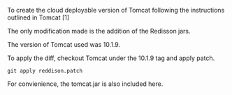 To create the cloud deployable version of Tomcat following the instructions outlined in Tomcat [1]

The only modification made is the addition of the Redisson jars.

The version of Tomcat used was 10.1.9.

To apply the diff, checkout Tomcat under the 10.1.9 tag and apply patch.
```
git apply reddison.patch
```

For convienience, the tomcat.jar is also included here.
